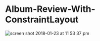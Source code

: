 # Album-Review-With-ConstraintLayout
![screen shot 2018-01-23 at 11 53 37 pm](https://user-images.githubusercontent.com/19359776/35305475-0a867dec-00a2-11e8-9acc-01438e9b7370.png)
